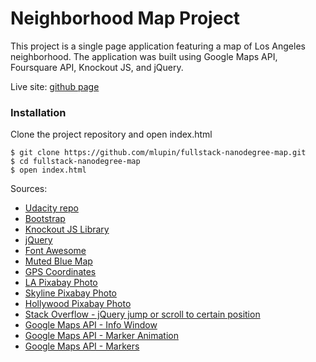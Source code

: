 # Neighborhood Map Project
This project is a single page application featuring a map of Los Angeles neighborhood. The application was built using Google Maps API, Foursquare API, Knockout JS, and jQuery.

Live site: [github page](https://mlupin.github.io/fullstack-nanodegree-map/)

### Installation
Clone the project repository and open index.html
```
$ git clone https://github.com/mlupin/fullstack-nanodegree-map.git
$ cd fullstack-nanodegree-map
$ open index.html
```

Sources:
- [Udacity repo](https://github.com/udacity/ud864/blob/master/Project_Code_13_DevilInTheDetailsPlacesDetails.html)
- [Bootstrap](https://www.bootstrapcdn.com/)
- [Knockout JS Library](https://cdnjs.com/libraries/knockout)
- [jQuery](https://www.w3schools.com/jquery/jquery_get_started.asp)
- [Font Awesome](https://www.bootstrapcdn.com/fontawesome/)
- [Muted Blue Map](https://snazzymaps.com/style/83/muted-blue)
- [GPS Coordinates](https://www.gps-coordinates.net/)
- [LA Pixabay Photo](https://pixabay.com/en/usa-los-angeles-california-travel-1443523/)
- [Skyline Pixabay Photo](https://pixabay.com/en/los-angeles-skyline-city-buildings-314006/)
- [Hollywood Pixabay Photo](https://pixabay.com/en/hollywood-sign-palm-trees-1245960/)
- [Stack Overflow - jQuery jump or scroll to certain position](https://stackoverflow.com/questions/15158937/jquery-jump-or-scroll-to-certain-position-div-or-target-on-the-page-from-button)
- [Google Maps API - Info Window](https://developers.google.com/maps/documentation/javascript/examples/infowindow-simple)
- [Google Maps API - Marker Animation](https://developers.google.com/maps/documentation/javascript/examples/marker-animations-iteration)
- [Google Maps API - Markers](https://developers.google.com/maps/documentation/javascript/markers)